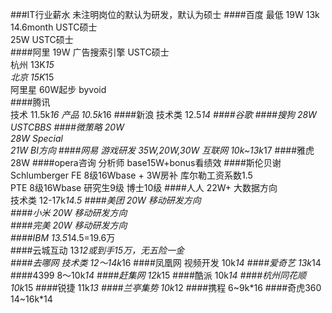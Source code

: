 ###IT行业薪水
未注明岗位的默认为研发，默认为硕士
####百度
最低 19W 13k 14.6month USTC硕士  
25W USTC硕士  
####阿里
19W 广告搜索引擎 USTC硕士  
杭州 13K*15   
北京 15K*15  
阿里星 60W起步 byvoid  
####腾讯  
技术 11.5k*16
产品 10.5k*16
####新浪
技术类 12.5*14
####谷歌
####搜狗
28W USTCBBS
####微策略
20W  
28W  Special  
21W  BI方向 
####网易
游戏研发 35W,20W,30W
互联网 10k~13k*17
####雅虎
28W
####opera咨询
分析师 base15W+bonus看绩效
####斯伦贝谢 Schlumberger
FE 8级16Wbase + 3W房补 库尔勒工资系数1.5  
PTE 8级16Wbase 研究生9级 博士10级
####人人
22W+   大数据方向  
技术类 12-17k*14.5
####美团
20W  移动研发方向  
####小米
20W  移动研发方向  
####完美
20W  移动研发方向  
####IBM
13.5*14.5=19.6万  
####云城互动
13*12或到手15万，无五险一金  
####去哪网
技术类 12～14k*16
####凤凰网
视频开发 10k*14
####爱奇艺
13k*14
####4399
8～10k*14
####赶集网
12k*15
####酷派
10k*14
####杭州同花顺
10k*15
####锐捷
11k*13
####兰亭集势
10k*12
####携程
6~9k*16
####奇虎360
14~16k*14

